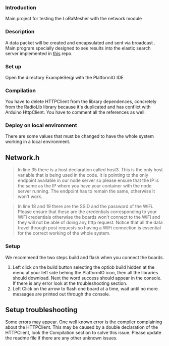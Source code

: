 ### Introduction
Main project for testing the LoRaMesher with the network module

### Description
A data packet will be created and encapsulated and sent via broadcast . Main program specially designed to see results into the elastic search server implemented in [this](https://github.com/pellax/micowlocalyzer/blob/cronversion/README.md) repo.
### Set up
Open the directory ExampleSergi with the PlatformIO IDE
### Compilation
You have to delete HTTPClient from the library dependences, concretely from the RadioLib library because it's duplicated and has conflict with Arduino HttpClient. You have to comment all the references as well. 
### Deploy on local environment
There are some values that must be changed to have the whole system working in a local environment.
## Network.h

> In line 35 there is a host declaration called host3. This is the only host variable that is being used in the code. It is pointing to the only endpoint available in our node server so please ensure that the IP is the same as the IP where you have your container with the node server running. The endpoint has to remain the same, otherwise it won't work.

> In line 18 and 19 there are the SSID and the password of the WiFi. Please ensure that these are the credentials corresponding to your WiFi credentials otherwise the boards won't connect to the WiFi and they will not be able of doing any http request. Notice that all the data travel through post requests so having a WiFi connection is essential for the correct working of the whole system.

### Setup
We recommend the two steps build and flash when you connect the boards.
1. Left click on the build button selecting the optiob build hidden at the menu at your left side behing the PlatformIO icon, then all the libraries should download. Next the word success should appear in the console. If there is any error look at the troubleshooting section.
2. Left Click on the arrow to flash one board at a time, wait until no more messages are printed out through the console.
## Setup troubleshooting
Some errors may appear. One well known error is the compiler complaining about the HTTPClient. This may be caused by a double declaration of the HTTPClient, look the Compilation section to solve this issue. Please update the readme file if there are any other unknown issues.




